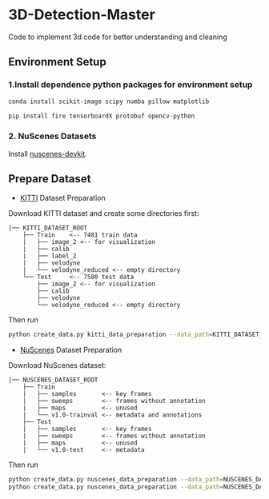 # 3D-Detection-Master
Code to implement 3d code for better understanding and cleaning


## Environment Setup

### 1.Install dependence python packages for environment setup

```bash
conda install scikit-image scipy numba pillow matplotlib
```
```bash
pip install fire tensorboardX protobuf opencv-python
```

### 2. NuScenes Datasets
Install [nuscenes-devkit](https://github.com/nutonomy/nuscenes-devkit).



## Prepare Dataset


* [KITTI](http://www.cvlibs.net/datasets/kitti/eval_object.php?obj_benchmark=3d) Dataset Preparation

Download KITTI dataset and create some directories first:

```plain
|── KITTI_DATASET_ROOT
    ├── Train    <-- 7481 train data
    |   ├── image_2 <-- for visualization
    |   ├── calib
    |   ├── label_2
    |   ├── velodyne
    |   └── velodyne_reduced <-- empty directory
    └── Test     <-- 7580 test data
        ├── image_2 <-- for visualization
        ├── calib
        ├── velodyne
        └── velodyne_reduced <-- empty directory
```

Then run
```bash
python create_data.py kitti_data_preparation --data_path=KITTI_DATASET_ROOT
```

* [NuScenes](https://www.nuscenes.org) Dataset Preparation

Download NuScenes dataset:
```plain
|── NUSCENES_DATASET_ROOT
    ├── Train
    |   ├── samples       <-- key frames
    |   ├── sweeps        <-- frames without annotation
    |   ├── maps          <-- unused
    |   └── v1.0-trainval <-- metadata and annotations
    ├── Test
    |   ├── samples       <-- key frames
    |   ├── sweeps        <-- frames without annotation
    |   ├── maps          <-- unused
    |   └── v1.0-test     <-- metadata
```

Then run
```bash
python create_data.py nuscenes_data_preparation --data_path=NUSCENES_DATASET_ROOT --mode Train --version="v1.0-trainval" --max_sweeps=9
python create_data.py nuscenes_data_preparation --data_path=NUSCENES_DATASET_ROOT --mode Test --version="v1.0-test" --max_sweeps=9
```
